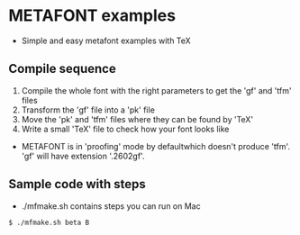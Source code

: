 # METAFONT examples

- Simple and easy metafont examples with TeX

## Compile sequence

1. Compile the whole font with the right parameters to get the 'gf' and 'tfm' files
2. Transform the 'gf' file into a 'pk' file
3. Move the 'pk' and 'tfm' files where they can be found by 'TeX'
4. Write a small 'TeX' file to check how your font looks like

- METAFONT is in 'proofing' mode by defaultwhich doesn't produce 'tfm'. 'gf' will have extension '.2602gf'.


## Sample code with steps

- ./mfmake.sh contains steps you can run on Mac

```
$ ./mfmake.sh beta B
```
